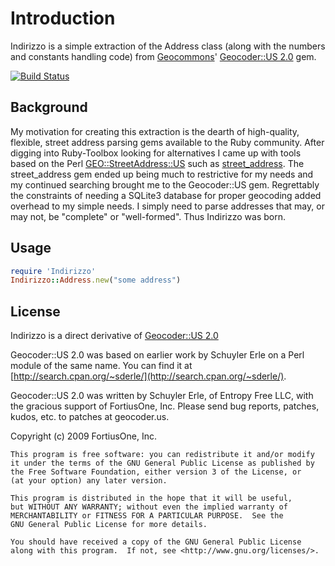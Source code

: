 # Introduction

Indirizzo is a simple extraction of the Address class (along with the numbers
and constants handling code) from [Geocommons](http://geocommons.com/)'
[Geocoder::US 2.0](https://github.com/geocommons/geocoder) gem.

[![Build Status](https://secure.travis-ci.org/daveworth/Indirizzo.png)](http://travis-ci.org/daveworth/Indirizzo)

## Background

My motivation for creating this extraction is the dearth of high-quality,
flexible, street address parsing gems available to the Ruby community.  After
digging into Ruby-Toolbox looking for alternatives I came up with tools based on
the Perl
[GEO::StreetAddress::US](http://search.cpan.org/~sderle/Geo-StreetAddress-US-0.99/US.pm)
such as [street\_address](https://github.com/astevens/street_address).  The
street_address gem ended up being much to restrictive for my needs and my
continued searching brought me to the Geocoder::US gem.  Regrettably the
constraints of needing a SQLite3 database for proper geocoding added overhead to
my simple needs. I simply need to parse addresses that may, or may not, be
"complete" or "well-formed".  Thus Indirizzo was born.

## Usage

```ruby
require 'Indirizzo'
Indirizzo::Address.new("some address")
```

## License

Indirizzo is a direct derivative of [Geocoder::US 2.0](https://github.com/geocommons/geocoder)

Geocoder::US 2.0 was based on earlier work by Schuyler Erle on
a Perl module of the same name. You can find it at
[http://search.cpan.org/~sderle/](http://search.cpan.org/~sderle/).

Geocoder::US 2.0 was written by Schuyler Erle, of Entropy Free LLC,
with the gracious support of FortiusOne, Inc. Please send bug reports,
patches, kudos, etc. to patches at geocoder.us.

Copyright (c) 2009 FortiusOne, Inc.

    This program is free software: you can redistribute it and/or modify
    it under the terms of the GNU General Public License as published by
    the Free Software Foundation, either version 3 of the License, or
    (at your option) any later version.

    This program is distributed in the hope that it will be useful,
    but WITHOUT ANY WARRANTY; without even the implied warranty of
    MERCHANTABILITY or FITNESS FOR A PARTICULAR PURPOSE.  See the
    GNU General Public License for more details.

    You should have received a copy of the GNU General Public License
    along with this program.  If not, see <http://www.gnu.org/licenses/>.


